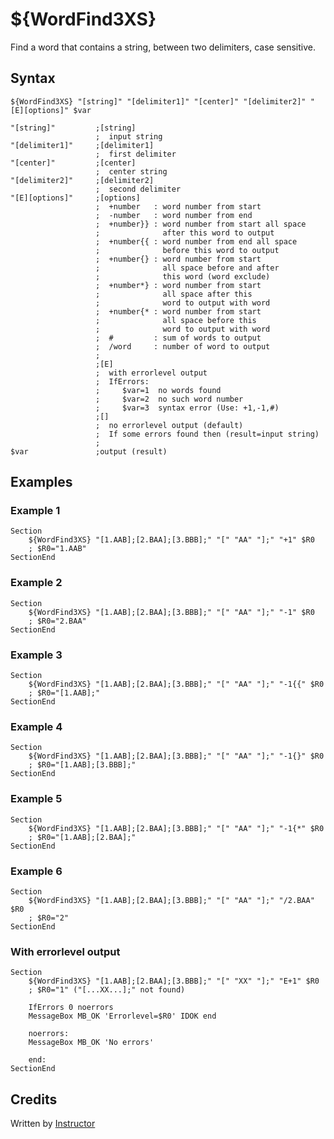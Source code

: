 # ${WordFind3XS}

Find a word that contains a string, between two delimiters, case sensitive.

## Syntax

    ${WordFind3XS} "[string]" "[delimiter1]" "[center]" "[delimiter2]" "[E][options]" $var

    "[string]"         ;[string]
                       ;  input string
    "[delimiter1]"     ;[delimiter1]
                       ;  first delimiter
    "[center]"         ;[center]
                       ;  center string
    "[delimiter2]"     ;[delimiter2]
                       ;  second delimiter
    "[E][options]"     ;[options]
                       ;  +number   : word number from start
                       ;  -number   : word number from end
                       ;  +number}} : word number from start all space
                       ;              after this word to output
                       ;  +number{{ : word number from end all space
                       ;              before this word to output
                       ;  +number{} : word number from start
                       ;              all space before and after
                       ;              this word (word exclude)
                       ;  +number*} : word number from start
                       ;              all space after this
                       ;              word to output with word
                       ;  +number{* : word number from start
                       ;              all space before this
                       ;              word to output with word
                       ;  #         : sum of words to output
                       ;  /word     : number of word to output
                       ;
                       ;[E]
                       ;  with errorlevel output
                       ;  IfErrors:
                       ;     $var=1  no words found
                       ;     $var=2  no such word number
                       ;     $var=3  syntax error (Use: +1,-1,#)
                       ;[]
                       ;  no errorlevel output (default)
                       ;  If some errors found then (result=input string)
                       ;
    $var               ;output (result)

## Examples

### Example 1

    Section
        ${WordFind3XS} "[1.AAB];[2.BAA];[3.BBB];" "[" "AA" "];" "+1" $R0
        ; $R0="1.AAB"
    SectionEnd

### Example 2

    Section
        ${WordFind3XS} "[1.AAB];[2.BAA];[3.BBB];" "[" "AA" "];" "-1" $R0
        ; $R0="2.BAA"
    SectionEnd

### Example 3

    Section
        ${WordFind3XS} "[1.AAB];[2.BAA];[3.BBB];" "[" "AA" "];" "-1{{" $R0
        ; $R0="[1.AAB];"
    SectionEnd

### Example 4

    Section
        ${WordFind3XS} "[1.AAB];[2.BAA];[3.BBB];" "[" "AA" "];" "-1{}" $R0
        ; $R0="[1.AAB];[3.BBB];"
    SectionEnd

### Example 5

    Section
        ${WordFind3XS} "[1.AAB];[2.BAA];[3.BBB];" "[" "AA" "];" "-1{*" $R0
        ; $R0="[1.AAB];[2.BAA];"
    SectionEnd

### Example 6

    Section
        ${WordFind3XS} "[1.AAB];[2.BAA];[3.BBB];" "[" "AA" "];" "/2.BAA" $R0
        ; $R0="2"
    SectionEnd

### With errorlevel output

    Section
        ${WordFind3XS} "[1.AAB];[2.BAA];[3.BBB];" "[" "XX" "];" "E+1" $R0
        ; $R0="1" ("[...XX...];" not found)

        IfErrors 0 noerrors
        MessageBox MB_OK 'Errorlevel=$R0' IDOK end

        noerrors:
        MessageBox MB_OK 'No errors'

        end:
    SectionEnd

## Credits

Written by [Instructor][1]

[1]: http://nsis.sourceforge.net/User:Instructor